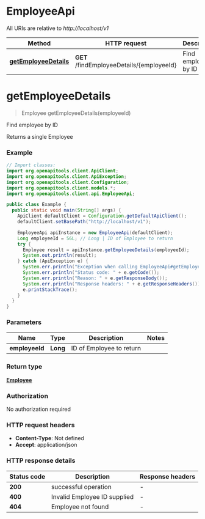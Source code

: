 # EmployeeApi

All URIs are relative to *http://localhost/v1*

Method | HTTP request | Description
------------- | ------------- | -------------
[**getEmployeeDetails**](EmployeeApi.md#getEmployeeDetails) | **GET** /findEmployeeDetails/{employeeId} | Find employee by ID


<a name="getEmployeeDetails"></a>
# **getEmployeeDetails**
> Employee getEmployeeDetails(employeeId)

Find employee by ID

Returns a single Employee

### Example
```java
// Import classes:
import org.openapitools.client.ApiClient;
import org.openapitools.client.ApiException;
import org.openapitools.client.Configuration;
import org.openapitools.client.models.*;
import org.openapitools.client.api.EmployeeApi;

public class Example {
  public static void main(String[] args) {
    ApiClient defaultClient = Configuration.getDefaultApiClient();
    defaultClient.setBasePath("http://localhost/v1");

    EmployeeApi apiInstance = new EmployeeApi(defaultClient);
    Long employeeId = 56L; // Long | ID of Employee to return
    try {
      Employee result = apiInstance.getEmployeeDetails(employeeId);
      System.out.println(result);
    } catch (ApiException e) {
      System.err.println("Exception when calling EmployeeApi#getEmployeeDetails");
      System.err.println("Status code: " + e.getCode());
      System.err.println("Reason: " + e.getResponseBody());
      System.err.println("Response headers: " + e.getResponseHeaders());
      e.printStackTrace();
    }
  }
}
```

### Parameters

Name | Type | Description  | Notes
------------- | ------------- | ------------- | -------------
 **employeeId** | **Long**| ID of Employee to return |

### Return type

[**Employee**](Employee.md)

### Authorization

No authorization required

### HTTP request headers

 - **Content-Type**: Not defined
 - **Accept**: application/json

### HTTP response details
| Status code | Description | Response headers |
|-------------|-------------|------------------|
**200** | successful operation |  -  |
**400** | Invalid Employee ID supplied |  -  |
**404** | Employee not found |  -  |

